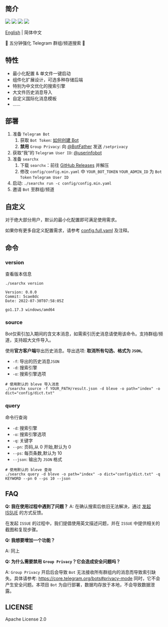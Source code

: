 ## 简介
![](https://img.shields.io/github/go-mod/go-version/iyear/searchx?style=flat-square)
![](https://img.shields.io/github/license/iyear/searchx?style=flat-square)
![](https://img.shields.io/github/v/release/iyear/searchx?color=red&style=flat-square)
![](https://img.shields.io/github/last-commit/iyear/searchx?style=flat-square)

[English](README.md) | 简体中文

🔎 五分钟强化 Telegram 群组/频道搜索 🚀

## 特性

- 最小化配置 & 单文件一键启动
- 组件化扩展设计，可选多种存储后端
- 特别为中文优化的搜索引擎
- 大文件历史消息导入
- 自定义国际化消息模板
- ……

## 部署

1. 准备 `Telegram Bot`
    1. 获取 `Bot Token`: [如何创建 Bot](https://core.telegram.org/bots#6-botfather)
    2. **禁用** `Group Privacy`: 向 [@BotFather](https://t.me/BotFather) 发送 `/setprivacy`
2. 获取“我”的 `Telegram User ID`: [@userinfobot](https://t.me/userinfobot)
3. 准备 `searchx`
   1. 下载 `searchx`：前往 [GitHub Releases](https://github.com/iyear/searchx/releases) 并解压
   2. 修改 `config/config.min.yaml` 中 `YOUR_BOT_TOKEN` `YOUR_ADMIN_ID` 为 `Bot Token` `Telegram User ID`
4. 启动: `./searchx run -c config/config.min.yaml`
5. 邀请 `Bot` 至群组/频道

## 自定义
对于绝大部分用户，默认的最小化配置即可满足使用需求。

如果你有更多自定义配置需求，请参考 [config.full.yaml](config/config.full.yaml) 及注释。

## 命令
### version
查看版本信息

```shell
./searchx version
```

```
Version: 0.0.0
Commit: 5cae8dc
Date: 2022-07-30T07:58:05Z

go1.17.3 windows/amd64
```

### source
Bot仅索引加入期间的含文本消息，如需索引历史消息请使用该命令。支持群组/频道，支持超大文件导入。

使用**官方客户端**导出历史消息。导出选项: **取消所有勾选、格式为 `JSON`**。

- `-f`: 导出的历史消息`JSON`
- `-d`: 搜索引擎
- `-o`: 搜索引擎选项

```shell
# 使用默认的 bleve 导入消息
./searchx source -f YOUR_PATH/result.json -d bleve -o path="index" -o dict="config/dict.txt"
```

### query
命令行查询

- `-d`: 搜索引擎
- `-o`: 搜索引擎选项
- `-q`: 关键字
- `--pn`: 页码,从 0 开始,默认为 0
- `--ps`: 每页条数,默认为 10
- `--json`: 输出为 `JSON` 格式

```shell
# 使用默认的 bleve 查询
./searchx query -d bleve -o path="index" -o dict="config/dict.txt" -q KEYWORD --pn 0 --ps 10 --json
```

## FAQ
**Q: 我在使用过程中遇到了问题？**
A: 在确认搜索后依旧无法解决，通过 [发起 ISSUE](https://github.com/iyear/searchx/issues/new) 的方式反馈。

在发起 `ISSUE` 的过程中，我们提倡使用英文描述问题，并在 `ISSUE` 中提供相关的截图和复现步骤。

**Q: 我想要增加一个功能？**

A: 同上

**Q: 为什么需要禁用 `Group Privacy`？它会造成安全问题吗？**

A: `Group Privacy` 开启后会导致 `Bot` 无法接收所有群组内的消息而导致索引缺失。具体请参考: https://core.telegram.org/bots#privacy-mode
同时，它不会产生安全问题。本项目 `Bot` 为自行部署，数据均存放于本地，不会导致数据泄露。

## LICENSE
Apache License 2.0
